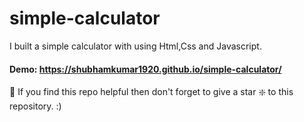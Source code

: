 # simple-calculator
I built a simple calculator with using Html,Css and Javascript.

#### Demo: https://shubhamkumar1920.github.io/simple-calculator/

🙏 If you find this repo helpful then don't forget to give a star ❇️ to this repository. :)
